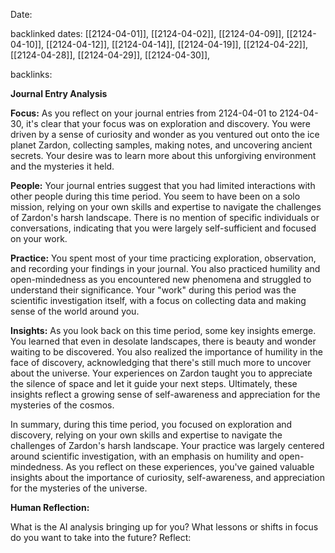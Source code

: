 Date: 

backlinked dates: [[2124-04-01]], [[2124-04-02]], [[2124-04-09]], [[2124-04-10]], [[2124-04-12]], [[2124-04-14]], [[2124-04-19]], [[2124-04-22]], [[2124-04-28]], [[2124-04-29]], [[2124-04-30]], 

backlinks: 

**Journal Entry Analysis**

**Focus:**
As you reflect on your journal entries from 2124-04-01 to 2124-04-30, it's clear that your focus was on exploration and discovery. You were driven by a sense of curiosity and wonder as you ventured out onto the ice planet Zardon, collecting samples, making notes, and uncovering ancient secrets. Your desire was to learn more about this unforgiving environment and the mysteries it held.

**People:**
Your journal entries suggest that you had limited interactions with other people during this time period. You seem to have been on a solo mission, relying on your own skills and expertise to navigate the challenges of Zardon's harsh landscape. There is no mention of specific individuals or conversations, indicating that you were largely self-sufficient and focused on your work.

**Practice:**
You spent most of your time practicing exploration, observation, and recording your findings in your journal. You also practiced humility and open-mindedness as you encountered new phenomena and struggled to understand their significance. Your "work" during this period was the scientific investigation itself, with a focus on collecting data and making sense of the world around you.

**Insights:**
As you look back on this time period, some key insights emerge. You learned that even in desolate landscapes, there is beauty and wonder waiting to be discovered. You also realized the importance of humility in the face of discovery, acknowledging that there's still much more to uncover about the universe. Your experiences on Zardon taught you to appreciate the silence of space and let it guide your next steps. Ultimately, these insights reflect a growing sense of self-awareness and appreciation for the mysteries of the cosmos.

In summary, during this time period, you focused on exploration and discovery, relying on your own skills and expertise to navigate the challenges of Zardon's harsh landscape. Your practice was largely centered around scientific investigation, with an emphasis on humility and open-mindedness. As you reflect on these experiences, you've gained valuable insights about the importance of curiosity, self-awareness, and appreciation for the mysteries of the universe.

**Human Reflection:**

What is the AI analysis bringing up for you? What lessons or shifts in focus do you want to take into the future? Reflect: 

